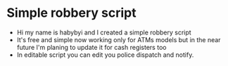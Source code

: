 # Simple robbery script
- Hi my name is habybyi and I created a simple robbery script
- It's free and simple now working only for ATMs models but in the near future I'm planing to update it for cash registers too
- In editable script you can edit you police dispatch and notify. 
